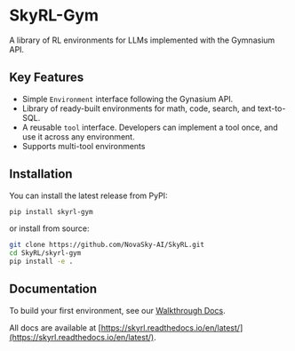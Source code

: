 # SkyRL-Gym

A library of RL environments for LLMs implemented with the Gymnasium API.

## Key Features

- Simple `Environment` interface following the Gynasium API. 
- Library of ready-built environments for math, code, search, and text-to-SQL.
- A reusable `tool` interface. Developers can implement a tool once, and use it across any environment.
- Supports multi-tool environments

## Installation

You can install the latest release from PyPI:

```bash
pip install skyrl-gym
```

or install from source:

```bash
git clone https://github.com/NovaSky-AI/SkyRL.git
cd SkyRL/skyrl-gym
pip install -e .
```

## Documentation

To build your first environment, see our [Walkthrough Docs](https://skyrl.readthedocs.io/en/latest/tutorials/new_env.html).

All docs are available at [https://skyrl.readthedocs.io/en/latest/](https://skyrl.readthedocs.io/en/latest/).
